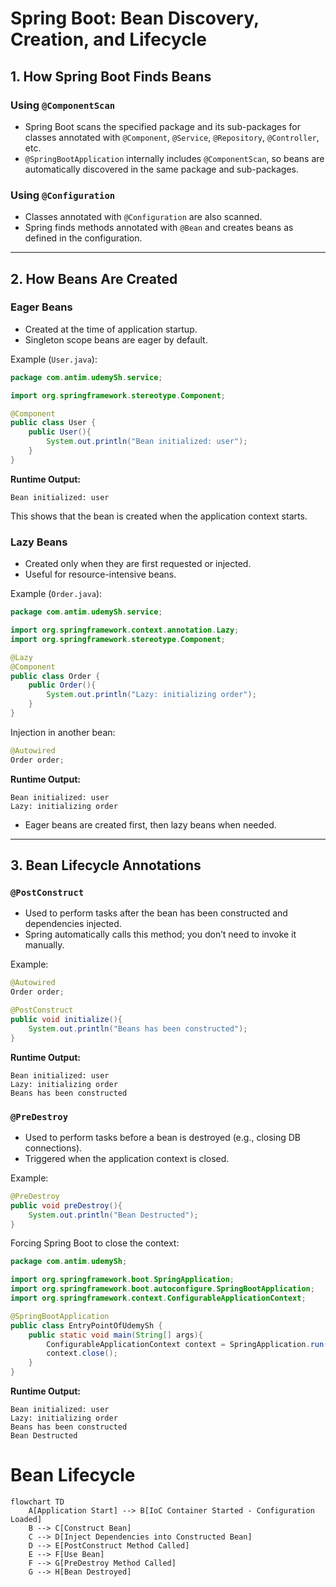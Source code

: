 # Spring Boot: Bean Discovery, Creation, and Lifecycle

## 1. How Spring Boot Finds Beans

### Using `@ComponentScan`

* Spring Boot scans the specified package and its sub-packages for classes annotated with `@Component`, `@Service`, `@Repository`, `@Controller`, etc.
* `@SpringBootApplication` internally includes `@ComponentScan`, so beans are automatically discovered in the same package and sub-packages.

### Using `@Configuration`

* Classes annotated with `@Configuration` are also scanned.
* Spring finds methods annotated with `@Bean` and creates beans as defined in the configuration.

---

## 2. How Beans Are Created

### Eager Beans

* Created at the time of application startup.
* Singleton scope beans are eager by default.

Example (`User.java`):

```java
package com.antim.udemySh.service;

import org.springframework.stereotype.Component;

@Component
public class User {
    public User(){
        System.out.println("Bean initialized: user");
    }
}
```

**Runtime Output:**

```
Bean initialized: user
```

This shows that the bean is created when the application context starts.

### Lazy Beans

* Created only when they are first requested or injected.
* Useful for resource-intensive beans.

Example (`Order.java`):

```java
package com.antim.udemySh.service;

import org.springframework.context.annotation.Lazy;
import org.springframework.stereotype.Component;

@Lazy
@Component
public class Order {
    public Order(){
        System.out.println("Lazy: initializing order");
    }
}
```

Injection in another bean:

```java
@Autowired
Order order;
```

**Runtime Output:**

```
Bean initialized: user
Lazy: initializing order
```

* Eager beans are created first, then lazy beans when needed.

---

## 3. Bean Lifecycle Annotations

### `@PostConstruct`

* Used to perform tasks after the bean has been constructed and dependencies injected.
* Spring automatically calls this method; you don’t need to invoke it manually.

Example:

```java
@Autowired
Order order;

@PostConstruct
public void initialize(){
    System.out.println("Beans has been constructed");
}
```

**Runtime Output:**

```
Bean initialized: user
Lazy: initializing order
Beans has been constructed
```

### `@PreDestroy`

* Used to perform tasks before a bean is destroyed (e.g., closing DB connections).
* Triggered when the application context is closed.

Example:

```java
@PreDestroy
public void preDestroy(){
    System.out.println("Bean Destructed");
}
```

Forcing Spring Boot to close the context:

```java
package com.antim.udemySh;

import org.springframework.boot.SpringApplication;
import org.springframework.boot.autoconfigure.SpringBootApplication;
import org.springframework.context.ConfigurableApplicationContext;

@SpringBootApplication
public class EntryPointOfUdemySh {
    public static void main(String[] args){
        ConfigurableApplicationContext context = SpringApplication.run(EntryPointOfUdemySh.class,args);
        context.close();
    }
}
```

**Runtime Output:**

```
Bean initialized: user
Lazy: initializing order
Beans has been constructed
Bean Destructed
```


# Bean Lifecycle

```mermaid
flowchart TD
    A[Application Start] --> B[IoC Container Started - Configuration Loaded]
    B --> C[Construct Bean]
    C --> D[Inject Dependencies into Constructed Bean]
    D --> E[PostConstruct Method Called]
    E --> F[Use Bean]
    F --> G[PreDestroy Method Called]
    G --> H[Bean Destroyed]
```
